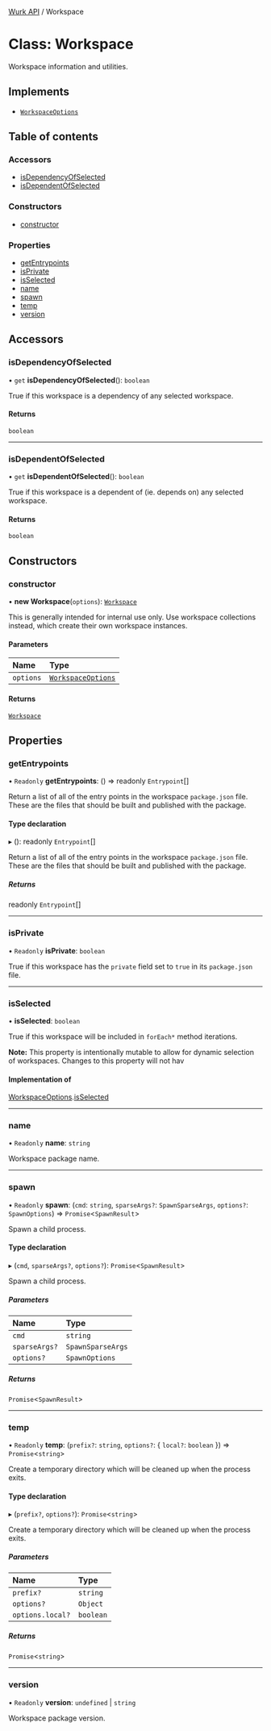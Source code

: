 [Wurk API](../README.md) / Workspace

# Class: Workspace

Workspace information and utilities.

## Implements

- [`WorkspaceOptions`](../interfaces/WorkspaceOptions.md)

## Table of contents

### Accessors

- [isDependencyOfSelected](Workspace.md#isdependencyofselected)
- [isDependentOfSelected](Workspace.md#isdependentofselected)

### Constructors

- [constructor](Workspace.md#constructor)

### Properties

- [getEntrypoints](Workspace.md#getentrypoints)
- [isPrivate](Workspace.md#isprivate)
- [isSelected](Workspace.md#isselected)
- [name](Workspace.md#name)
- [spawn](Workspace.md#spawn)
- [temp](Workspace.md#temp)
- [version](Workspace.md#version)

## Accessors

### isDependencyOfSelected

• `get` **isDependencyOfSelected**(): `boolean`

True if this workspace is a dependency of any selected workspace.

#### Returns

`boolean`

___

### isDependentOfSelected

• `get` **isDependentOfSelected**(): `boolean`

True if this workspace is a dependent of (ie. depends on) any selected
workspace.

#### Returns

`boolean`

## Constructors

### constructor

• **new Workspace**(`options`): [`Workspace`](Workspace.md)

This is generally intended for internal use only. Use workspace
collections instead, which create their own workspace instances.

#### Parameters

| Name | Type |
| :------ | :------ |
| `options` | [`WorkspaceOptions`](../interfaces/WorkspaceOptions.md) |

#### Returns

[`Workspace`](Workspace.md)

## Properties

### getEntrypoints

• `Readonly` **getEntrypoints**: () => readonly `Entrypoint`[]

Return a list of all of the entry points in the workspace
`package.json` file. These are the files that should be built and
published with the package.

#### Type declaration

▸ (): readonly `Entrypoint`[]

Return a list of all of the entry points in the workspace
`package.json` file. These are the files that should be built and
published with the package.

##### Returns

readonly `Entrypoint`[]

___

### isPrivate

• `Readonly` **isPrivate**: `boolean`

True if this workspace has the `private` field set to `true` in its
`package.json` file.

___

### isSelected

• **isSelected**: `boolean`

True if this workspace will be included in `forEach*` method iterations.

**Note:** This property is intentionally mutable to allow for dynamic
selection of workspaces. Changes to this property will not hav

#### Implementation of

[WorkspaceOptions](../interfaces/WorkspaceOptions.md).[isSelected](../interfaces/WorkspaceOptions.md#isselected)

___

### name

• `Readonly` **name**: `string`

Workspace package name.

___

### spawn

• `Readonly` **spawn**: (`cmd`: `string`, `sparseArgs?`: `SpawnSparseArgs`, `options?`: `SpawnOptions`) => `Promise`\<`SpawnResult`\>

Spawn a child process.

#### Type declaration

▸ (`cmd`, `sparseArgs?`, `options?`): `Promise`\<`SpawnResult`\>

Spawn a child process.

##### Parameters

| Name | Type |
| :------ | :------ |
| `cmd` | `string` |
| `sparseArgs?` | `SpawnSparseArgs` |
| `options?` | `SpawnOptions` |

##### Returns

`Promise`\<`SpawnResult`\>

___

### temp

• `Readonly` **temp**: (`prefix?`: `string`, `options?`: \{ `local?`: `boolean`  }) => `Promise`\<`string`\>

Create a temporary directory which will be cleaned up when the process
exits.

#### Type declaration

▸ (`prefix?`, `options?`): `Promise`\<`string`\>

Create a temporary directory which will be cleaned up when the process
exits.

##### Parameters

| Name | Type |
| :------ | :------ |
| `prefix?` | `string` |
| `options?` | `Object` |
| `options.local?` | `boolean` |

##### Returns

`Promise`\<`string`\>

___

### version

• `Readonly` **version**: `undefined` \| `string`

Workspace package version.

